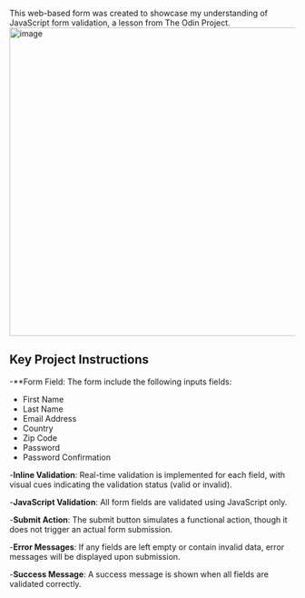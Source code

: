 This web-based form was created to showcase my understanding of JavaScript form validation, a lesson from The Odin Project.
<img width="543" alt="image" src="https://github.com/user-attachments/assets/d445edd9-880a-403c-b254-239fea1e53d6">

## Key Project Instructions
-**Form Field: The form include the following inputs fields:
  - First Name
  - Last Name
  - Email Address
  - Country
  - Zip Code
  - Password
  - Password Confirmation

-**Inline Validation**: Real-time validation is implemented for each field, with visual cues indicating the validation status (valid or invalid).

-**JavaScript Validation**: All form fields are validated using JavaScript only.

-**Submit Action**: The submit button simulates a functional action, though it does not trigger an actual form submission.

-**Error Messages**: If any fields are left empty or contain invalid data, error messages will be displayed upon submission.

-**Success Message**: A success message is shown when all fields are validated correctly.
